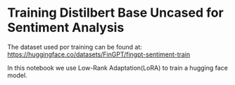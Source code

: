 # Training Distilbert Base Uncased for Sentiment Analysis

The dataset used por training can be found at:
https://huggingface.co/datasets/FinGPT/fingpt-sentiment-train

In this notebook we use Low-Rank Adaptation(LoRA) to train a hugging face model.
